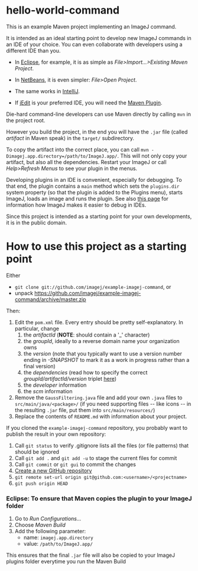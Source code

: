 # hello-world-command

This is an example Maven project implementing an ImageJ command.

It is intended as an ideal starting point to develop new ImageJ commands
in an IDE of your choice. You can even collaborate with developers using a
different IDE than you.

* In [Eclipse](http://eclipse.org), for example, it is as simple as
  _File&gt;Import...&gt;Existing Maven Project_.

* In [NetBeans](http://netbeans.org), it is even simpler:
  _File&gt;Open Project_.

* The same works in [IntelliJ](http://jetbrains.net).

* If [jEdit](http://jedit.org) is your preferred IDE, you will need the
  [Maven Plugin](http://plugins.jedit.org/plugins/?MavenPlugin).

Die-hard command-line developers can use Maven directly by calling `mvn`
in the project root.

However you build the project, in the end you will have the `.jar` file
(called *artifact* in Maven speak) in the `target/` subdirectory.

To copy the artifact into the correct place, you can call
`mvn -Dimagej.app.directory=/path/to/ImageJ.app/`.
This will not only copy your artifact, but also all the dependencies. Restart
your ImageJ or call *Help>Refresh Menus* to see your plugin in the menus.

Developing plugins in an IDE is convenient, especially for debugging. To
that end, the plugin contains a `main` method which sets the `plugins.dir`
system property (so that the plugin is added to the Plugins menu), starts
ImageJ, loads an image and runs the plugin. See also
[this page](https://imagej.net/Debugging#Debugging_plugins_in_an_IDE_.28Netbeans.2C_IntelliJ.2C_Eclipse.2C_etc.29)
for information how ImageJ makes it easier to debug in IDEs.

Since this project is intended as a starting point for your own
developments, it is in the public domain.

How to use this project as a starting point
===========================================

Either

* `git clone git://github.com/imagej/example-imagej-command`, or
* unpack https://github.com/imagej/example-imagej-command/archive/master.zip

Then:

1. Edit the `pom.xml` file. Every entry should be pretty self-explanatory.
   In particular, change
    1. the *artifactId* (**NOTE**: should contain a '_' character)
    2. the *groupId*, ideally to a reverse domain name your organization owns
    3. the *version* (note that you typically want to use a version number
       ending in *-SNAPSHOT* to mark it as a work in progress rather than a
       final version)
    4. the *dependencies* (read how to specify the correct
       *groupId/artifactId/version* triplet
       [here](https://imagej.net/Maven#How_to_find_a_dependency.27s_groupId.2FartifactId.2Fversion_.28GAV.29.3F))
    5. the *developer* information
    6. the *scm* information
2. Remove the `GaussFiltering.java` file and add your own `.java` files
   to `src/main/java/<package>/` (if you need supporting files -- like icons
   -- in the resulting `.jar` file, put them into `src/main/resources/`)
4. Replace the contents of `README.md` with information about your project.

If you cloned the `example-imagej-command` repository, you probably want to
publish the result in your own repository:

1. Call `git status` to verify .gitignore lists all the files (or file
   patterns) that should be ignored
2. Call `git add .` and `git add -u` to stage the current files for
   commit
3. Call `git commit` or `git gui` to commit the changes
4. [Create a new GitHub repository](https://github.com/new)
5. `git remote set-url origin git@github.com:<username>/<projectname>`
6. `git push origin HEAD`

### Eclipse: To ensure that Maven copies the plugin to your ImageJ folder

1. Go to _Run Configurations..._
2. Choose _Maven Build_
3. Add the following parameter:
    - name: `imagej.app.directory`
    - value: `/path/to/ImageJ.app/`

This ensures that the final `.jar` file will also be copied to your ImageJ
plugins folder everytime you run the Maven Build

